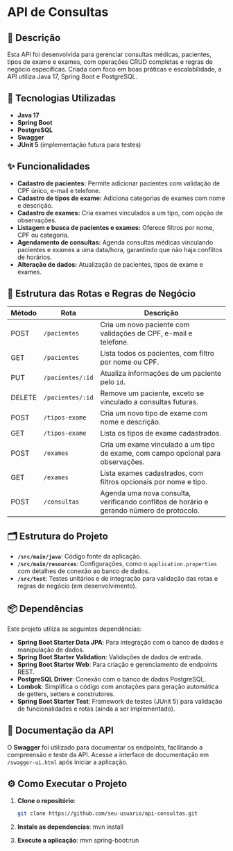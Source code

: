# API de Consultas

## 📝 Descrição
Esta API foi desenvolvida para gerenciar consultas médicas, pacientes, tipos de exame e exames, com operações CRUD completas e regras de negócio específicas. Criada com foco em boas práticas e escalabilidade, a API utiliza Java 17, Spring Boot e PostgreSQL.

## 🚀 Tecnologias Utilizadas
- **Java 17**
- **Spring Boot**
- **PostgreSQL**
- **Swagger**
- **JUnit 5** (implementação futura para testes)

## ✨ Funcionalidades
- **Cadastro de pacientes:** Permite adicionar pacientes com validação de CPF único, e-mail e telefone.  
- **Cadastro de tipos de exame:** Adiciona categorias de exames com nome e descrição.  
- **Cadastro de exames:** Cria exames vinculados a um tipo, com opção de observações.  
- **Listagem e busca de pacientes e exames:** Oferece filtros por nome, CPF ou categoria.  
- **Agendamento de consultas:** Agenda consultas médicas vinculando pacientes e exames a uma data/hora, garantindo que não haja conflitos de horários.  
- **Alteração de dados:** Atualização de pacientes, tipos de exame e exames.  

## 📑 Estrutura das Rotas e Regras de Negócio

| Método | Rota                    | Descrição                                                                                      |
|--------|--------------------------|------------------------------------------------------------------------------------------------|
| POST   | `/pacientes`            | Cria um novo paciente com validações de CPF, e-mail e telefone.                               |
| GET    | `/pacientes`            | Lista todos os pacientes, com filtro por nome ou CPF.                                         |
| PUT    | `/pacientes/:id`        | Atualiza informações de um paciente pelo `id`.                                               |
| DELETE | `/pacientes/:id`        | Remove um paciente, exceto se vinculado a consultas futuras.                                  |
| POST   | `/tipos-exame`          | Cria um novo tipo de exame com nome e descrição.                                              |
| GET    | `/tipos-exame`          | Lista os tipos de exame cadastrados.                                                         |
| POST   | `/exames`               | Cria um exame vinculado a um tipo de exame, com campo opcional para observações.              |
| GET    | `/exames`               | Lista exames cadastrados, com filtros opcionais por nome e tipo.                             |
| POST   | `/consultas`            | Agenda uma nova consulta, verificando conflitos de horário e gerando número de protocolo.     |

## 🗂️ Estrutura do Projeto
- **`/src/main/java`**: Código fonte da aplicação.
- **`/src/main/resources`**: Configurações, como o `application.properties` com detalhes de conexão ao banco de dados.
- **`/src/test`**: Testes unitários e de integração para validação das rotas e regras de negócio (em desenvolvimento).

## 📦 Dependências
Este projeto utiliza as seguintes dependências:

- **Spring Boot Starter Data JPA**: Para integração com o banco de dados e manipulação de dados.
- **Spring Boot Starter Validation**: Validações de dados de entrada.
- **Spring Boot Starter Web**: Para criação e gerenciamento de endpoints REST.
- **PostgreSQL Driver**: Conexão com o banco de dados PostgreSQL.
- **Lombok**: Simplifica o código com anotações para geração automática de getters, setters e construtores.
- **Spring Boot Starter Test**: Framework de testes (JUnit 5) para validação de funcionalidades e rotas (ainda a ser implementado).

## 📜 Documentação da API
O **Swagger** foi utilizado para documentar os endpoints, facilitando a compreensão e teste da API. Acesse a interface de documentação em `/swagger-ui.html` após iniciar a aplicação.

## ⚙️ Como Executar o Projeto

1. **Clone o repositório**:
   ```bash
   git clone https://github.com/seu-usuario/api-consultas.git
   
2. **Instale as dependencias**:
   mvn install

3. **Execute a aplicação**:
   mvn spring-boot:run 